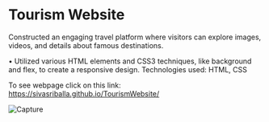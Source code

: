# Tourism Website
Constructed an engaging travel platform where visitors can explore images, videos, and details about famous destinations.

•	Utilized various HTML elements and CSS3 techniques, like background and flex, to create a responsive design.
Technologies used: HTML, CSS

To see webpage click on this link: https://sivasriballa.github.io/TourismWebsite/


![Capture](https://github.com/sivasriballa/TourismWebsite/assets/142785942/d08f3de2-04c3-4164-b5eb-9203fcc0ff52)


